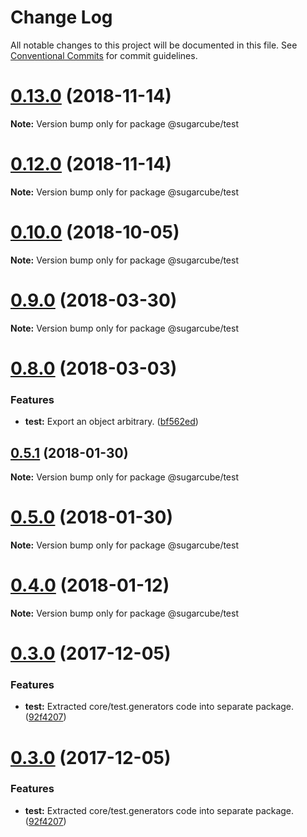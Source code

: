 # Change Log

All notable changes to this project will be documented in this file.
See [Conventional Commits](https://conventionalcommits.org) for commit guidelines.

# [0.13.0](https://github.com/critocrito/sugarcube/tree/master/packages/test/compare/v0.12.0...v0.13.0) (2018-11-14)

**Note:** Version bump only for package @sugarcube/test





# [0.12.0](https://github.com/critocrito/sugarcube/tree/master/packages/test/compare/v0.11.0...v0.12.0) (2018-11-14)

**Note:** Version bump only for package @sugarcube/test





# [0.10.0](https://github.com/critocrito/sugarcube/tree/master/packages/test/compare/v0.9.0...v0.10.0) (2018-10-05)

**Note:** Version bump only for package @sugarcube/test





<a name="0.9.0"></a>
# [0.9.0](https://github.com/critocrito/sugarcube/tree/master/packages/test/compare/v0.8.0...v0.9.0) (2018-03-30)




**Note:** Version bump only for package @sugarcube/test

<a name="0.8.0"></a>
# [0.8.0](https://github.com/critocrito/sugarcube/tree/master/packages/test/compare/v0.7.0...v0.8.0) (2018-03-03)


### Features

* **test:** Export an object arbitrary. ([bf562ed](https://github.com/critocrito/sugarcube/tree/master/packages/test/commit/bf562ed))




<a name="0.5.1"></a>
## [0.5.1](https://github.com/critocrito/sugarcube/tree/master/packages/test/compare/v0.5.0...v0.5.1) (2018-01-30)




**Note:** Version bump only for package @sugarcube/test

<a name="0.5.0"></a>
# [0.5.0](https://github.com/critocrito/sugarcube/tree/master/packages/test/compare/v0.4.0...v0.5.0) (2018-01-30)




**Note:** Version bump only for package @sugarcube/test

<a name="0.4.0"></a>
# [0.4.0](https://github.com/critocrito/sugarcube/tree/master/packages/test/compare/v0.3.0...v0.4.0) (2018-01-12)




**Note:** Version bump only for package @sugarcube/test

<a name="0.3.0"></a>
# [0.3.0](https://github.com/critocrito/sugarcube/tree/master/packages/test/compare/v0.1.0...v0.3.0) (2017-12-05)


### Features

* **test:** Extracted core/test.generators code into separate package. ([92f4207](https://github.com/critocrito/sugarcube/tree/master/packages/test/commit/92f4207))




<a name="0.3.0"></a>
# [0.3.0](https://github.com/critocrito/sugarcube/tree/master/packages/test/compare/v0.1.0...v0.3.0) (2017-12-05)


### Features

* **test:** Extracted core/test.generators code into separate package. ([92f4207](https://github.com/critocrito/sugarcube/tree/master/packages/test/commit/92f4207))
